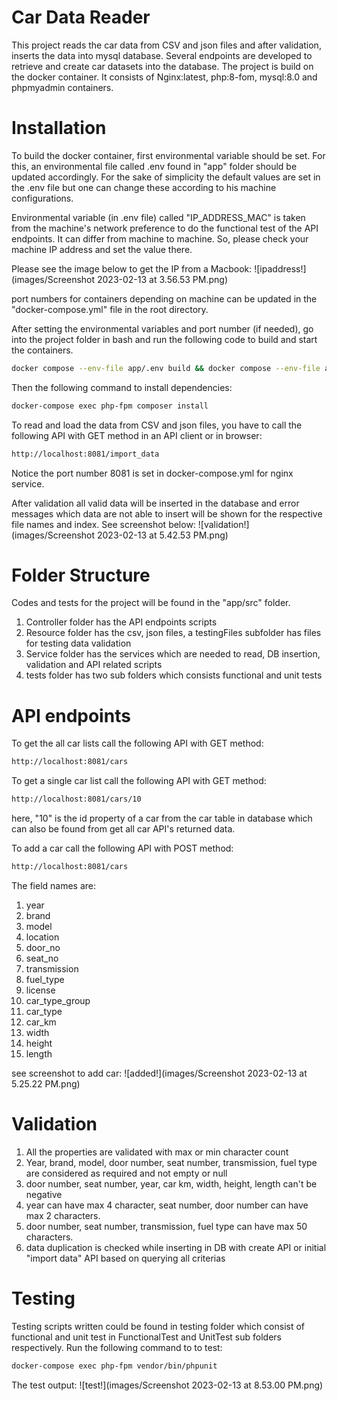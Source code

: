 

# Car Data Reader

This project reads the car data from CSV and json files and after validation, inserts the data into mysql database. Several endpoints are developed to retrieve and create car datasets into the database. The project is build on the docker container. It consists of Nginx:latest, php:8-fom, mysql:8.0 and phpmyadmin containers.

# Installation

To build the docker container, first environmental variable should be set. For this, an environmental file called .env found in "app" folder should be updated accordingly. For the sake of simplicity the default values are set in the .env file but one can change these according to his machine configurations.

Environmental variable (in .env file) called "IP_ADDRESS_MAC" is taken from the machine's network preference to do the functional test of the API endpoints. It can differ from machine to machine. So, please check your machine IP address and set the value there.

Please see the image below to get the IP from a Macbook:
![ipaddress!](images/Screenshot 2023-02-13 at 3.56.53 PM.png)

port numbers for containers depending on machine can be updated in the "docker-compose.yml" file in the root directory.

After setting the environmental variables and port number (if needed), go into the project folder in bash and run the following code to build and start the containers.

```bash
docker compose --env-file app/.env build && docker compose --env-file app/.env up -d
```

Then the following command to install dependencies:

```bash
docker-compose exec php-fpm composer install
```

To read and load the data from CSV and json files, you have to call the following API with GET method in an API client or in browser:
```bash
http://localhost:8081/import_data
```
Notice the port number 8081 is set in docker-compose.yml for nginx service.

After validation all valid data will be inserted in the database and error messages which data are not able to insert will be shown for the respective file names and index. See screenshot below:
![validation!](images/Screenshot 2023-02-13 at 5.42.53 PM.png)


# Folder Structure

Codes and tests for the project will be found in the "app/src" folder.
1. Controller folder has the API endpoints scripts
2. Resource folder has the csv, json files, a testingFiles subfolder has files for testing data validation
3. Service folder has the services which are needed to read, DB insertion, validation and API related scripts
4. tests folder has two sub folders which consists functional and unit tests 

# API endpoints

To get the all car lists call the following API with GET method:
```bash
http://localhost:8081/cars
```

To get a single car list call the following API with GET method:
```bash
http://localhost:8081/cars/10
```
here, "10" is the id property of a car from the car table in database which can also be found from get all car API's returned data.

To add a car call the following API with POST method:
```bash
http://localhost:8081/cars
```
The field names are: 
1. year
2. brand
3. model
4. location
5. door_no 
6. seat_no 
7. transmission 
8. fuel_type 
9. license 
10. car_type_group
11. car_type 
12. car_km 
13. width 
14. height 
15. length

see screenshot to add car:
![added!](images/Screenshot 2023-02-13 at 5.25.22 PM.png)

# Validation

1. All the properties are validated with max or min character count
2. Year, brand, model, door number, seat number, transmission, fuel type are considered as required and not empty or null
3. door number, seat number, year, car km, width, height, length can't be negative 
4. year can have max 4 character, seat number, door number can have max 2 characters.
5. door number, seat number, transmission, fuel type can have max 50 characters.
6. data duplication is checked while inserting in DB with create API or initial "import data" API based on querying all criterias

# Testing
Testing scripts written could be found in testing folder which consist of functional and unit test in FunctionalTest and UnitTest sub folders respectively. Run the following command to to test:

```bash
docker-compose exec php-fpm vendor/bin/phpunit
```
The test output:
![test!](images/Screenshot 2023-02-13 at 8.53.00 PM.png)